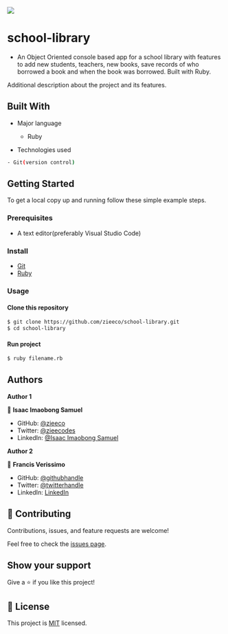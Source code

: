 ![](https://img.shields.io/badge/school-library-dodgerblue)

# school-library

- An Object Oriented console based app for a school library with features to add new students, teachers, new books, save records of who borrowed a book and when the book was borrowed. Built with Ruby.

Additional description about the project and its features.

## Built With

- Major language
  - Ruby

- Technologies used

```bash
- Git(version control)
```

## Getting Started

To get a local copy up and running follow these simple example steps.

### Prerequisites

- A text editor(preferably Visual Studio Code)

### Install

- [Git](https://git-scm.com/downloads)
- [Ruby](https://www.ruby-lang.org/en/downloads/)

### Usage

#### Clone this repository

```bash
$ git clone https://github.com/zieeco/school-library.git
$ cd school-library
```

#### Run project

```bash
$ ruby filename.rb
```

## Authors

**Author 1**

👤 **Isaac Imaobong Samuel**

- GitHub: [@zieeco](https://github.com/zieeco)
- Twitter: [@zieecodes](https://twitter.com/zieecodes)
- LinkedIn: [@Isaac Imaobong Samuel](https://www.linkedin.com/in/isaac-imaobong-samuel/)

**Author 2**

👤 **Francis Verissimo**

- GitHub: [@githubhandle](https://github.com/VTY1999)
- Twitter: [@twitterhandle](https://twitter.com/verissimoty?s=09)
- LinkedIn: [LinkedIn](https://www.linkedin.com/in/francis-o-verissimo/)


## 🤝 Contributing

Contributions, issues, and feature requests are welcome!

Feel free to check the [issues page](https://github.com/joskalenda/school-library/issues).

## Show your support

Give a ⭐️ if you like this project!

## 📝 License

This project is [MIT](https://opensource.org/licenses/MIT) licensed.
